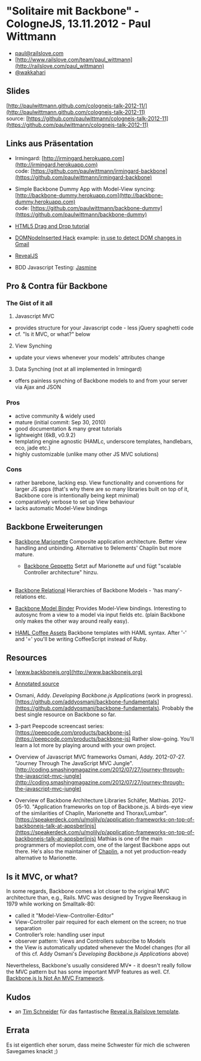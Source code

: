 "Solitaire mit Backbone" - CologneJS, 13.11.2012 - Paul Wittmann
================================================================

* [paul@railslove.com](mailto:paul@railslove.com)
* [http://www.railslove.com/team/paul_wittmann](http://railslove.com/paul_wittmann)
* [@wakkahari](http://twitter.com/wakkahari)

Slides
------
[http://paulwittmann.github.com/colognejs-talk-2012-11/](http://paulwittmann.github.com/colognejs-talk-2012-11)<br>
source: [https://github.com/paulwittmann/colognejs-talk-2012-11](https://github.com/paulwittmann/colognejs-talk-2012-11)


Links aus Präsentation
----------------------
* Irmingard: [http://irmingard.herokuapp.com](http://irmingard.herokuapp.com)<br>
  code: [https://github.com/paulwittmann/irmingard-backbone](https://github.com/paulwittmann/irmingard-backbone)

* Simple Backbone Dummy App with Model-View syncing: [http://backbone-dummy.herokuapp.com](http://backbone-dummy.herokuapp.com)<br>
  code: [https://github.com/paulwittmann/backbone-dummy](https://github.com/paulwittmann/backbone-dummy)

* [HTML5 Drag and Drop tutorial](http://www.html5rocks.com/en/tutorials/dnd/basics)
* [DOMNodeInserted Hack](http://davidwalsh.name/detect-node-insertion)
  example: [in use to detect DOM changes in Gmail](http://blog.streak.com/2012/11/how-to-detect-dom-changes-in-css.html)

* [RevealJS](http://lab.hakim.se/reveal-js)

* BDD Javascript Testing: [Jasmine](http://pivotal.github.com/jasmine)


Pro & Contra für Backbone
-------------------------

### The Gist of it all
1. Javascript MVC
  - provides structure for your Javascript code - less jQuery spaghetti code
  - cf. "Is it MVC, or what?" below
2. View Synching
  - update your views whenever your models' attributes change
3. Data Synching (not at all implemented in Irmingard)
  - offers painless synching of Backbone models to and from your server via Ajax and JSON

### Pros
+ active community &amp; widely used
+ mature (initial commit: Sep 30, 2010)
+ good documentation &amp; many great tutorials
+ lightweight (6kB, v0.9.2)
+ templating engine agnostic (HAMLc, underscore templates, handlebars, eco, jade etc.)
+ highly customizable (unlike many other JS MVC solutions)

### Cons
- rather barebone, lacking esp. View functionality and conventions for larger JS apps (that's why there are so many libraries built on top of it, Backbone core is intentionally being kept minimal)
- comparatively verbose to set up View behaviour
- lacks automatic Model-View bindings


Backbone Erweiterungen
----------------------
* [Backbone Marionette](https://github.com/derickbailey/backbone.marionette)
  Composite application architecture. Better view handling and unbinding. Alternative to 9elements' Chaplin but more mature.
  + [Backbone Geppetto](https://github.com/ModelN/backbone.geppetto)
    Setzt auf Marionette auf und fügt "scalable Controller architecture" hinzu.<br><br>

* [Backbone Relational](github.com/PaulUithol/Backbone-relational)
  Hierarchies of Backbone Models - 'has many'-relations etc.

* [Backbone Model Binder](github.com/theironcook/Backbone.ModelBinder)
  Provides Model-View bindings. Interesting to autosync from a view to a model via input fields etc. (plain Backbone only makes the other way around really easy).

* [HAML Coffee Assets](github.com/netzpirat/haml_coffee_assets)
  Backbone templates with HAML syntax. After '-' and '=' you'll be writing CoffeeScript instead of Ruby.


Resources
---------
* [www.backbonejs.org](http://www.backbonejs.org)

* [Annotated source](http://backbonejs.org/docs/backbone.html)

* Osmani, Addy. _Developing Backbone.js Applications_ (work in progress). [https://github.com/addyosmani/backbone-fundamentals](https://github.com/addyosmani/backbone-fundamentals).
  Probably the best single resource on Backbone so far.

* 3-part Peepcode screencast series: [https://peepcode.com/products/backbone-js](https://peepcode.com/products/backbone-js)
  Rather slow-going. You'll learn a lot more by playing around with your own project.

* Overview of Javascript MVC frameworks
  Osmani, Addy. 2012-07-27. "Journey Through The JavaScript MVC Jungle". [http://coding.smashingmagazine.com/2012/07/27/journey-through-the-javascript-mvc-jungle](http://coding.smashingmagazine.com/2012/07/27/journey-through-the-javascript-mvc-jungle)

* Overview of Backbone Architecture Libraries
  Schäfer, Mathias. 2012-05-10. "Application frameworks on top of Backbone.js. A birds-eye view of the similarities of Chaplin, Marionette and Thorax/Lumbar". [https://speakerdeck.com/u/molily/p/application-frameworks-on-top-of-backbonejs-talk-at-appsberlinjs](https://speakerdeck.com/u/molily/p/application-frameworks-on-top-of-backbonejs-talk-at-appsberlinjs)
  Mathias is one of the main programmers of moviepilot.com, one of the largest Backbone apps out there. He's also the maintainer of [Chaplin](https://github.com/chaplinjs/chaplin), a not yet production-ready alternative to Marionette.


Is it MVC, or what?
-------------------
In some regards, Backbone comes a lot closer to the original MVC architecture than, e.g., Rails.
MVC was designed by Trygve Reenskaug in 1979 while working on Smalltalk-80:
  - called it "Model-View-Controller-Editor"
  - View-Controller pair required for each element on the screen; no true separation
  - Controller’s role: handling user input
  - observer pattern: Views and Controllers subscribe to Models
  - the View is automatically updated whenever the Model changes
(for all of this cf. Addy Osmani's _Developing Backbone.js Applications_ above)

Nevertheless, Backbone's usually considered MV\* - it doesn't really follow the MVC pattern but has some important MVP features as well. Cf. [Backbone.js Is Not An MVC Framework](http://lostechies.com/derickbailey/2011/12/23/backbone-js-is-not-an-mvc-framework).


Kudos
-----
+ an [Tim Schneider](http://railslove.com/team/tim_schneider) für das fantastische [Reveal.js Railslove template](https://github.com/railslove/revealjs-template).


Errata
------
Es ist eigentlich eher sorum, dass meine Schwester für mich die schweren Savegames knackt ;)

